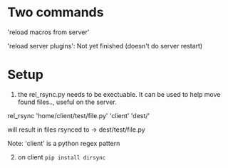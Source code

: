 

# Two commands

'reload macros from server'

'reload server plugins': Not yet finished (doesn't do server restart)

# Setup

1. the rel_rsync.py needs to be exectuable. It can be used to help move found files.., useful on the server.

rel_rsync 'home/client/test/file.py' 'client' 'dest/'

will result in files rsynced to -> dest/test/file.py

Note: 'client' is a python regex pattern

2. on client `pip install dirsync`
